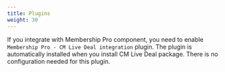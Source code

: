 ```yaml
---
title: Plugins
weight: 30
---
```

If you integrate with Membership Pro component, you need to enable `Membership Pro - CM Live Deal integration` plugin. The plugin is automatically installed when you install CM Live Deal package. There is no configuration needed for this plugin.

